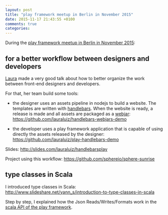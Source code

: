 ```yaml
---
layout: post
title: "play framework meetup in Berlin in November 2015"
date: 2015-11-17 21:43:55 +0100
comments: true
categories: 
---
```


During the [play framework meetup in Berlin in November 2015](http://www.meetup.com/Play-Berlin-Brandenburg/events/226561633/):

## for a better workflow between designers and developers

[Laura](https://twitter.com/lluizesc) made a very good talk about how to better organize the work between front-end designers and developers.

For that, her team build some tools:

- the designer uses an assets pipeline in nodejs to build a website. The templates are written with [handlebars](http://handlebarsjs.com/). When the website is ready, a release is made and all assets are packaged as a [webjar](http://www.webjars.org/): https://github.com/lauraluiz/handlebars-webjars-demo

- the developer uses a play framework application that is capable of using directly the assets released by the designer: https://github.com/lauraluiz/play-handlebars-demo

Slides: http://slides.com/lauraluiz/handlebarsplay

Project using this workflow: https://github.com/sphereio/sphere-sunrise


## type classes in Scala


I introduced type classes in Scala: http://www.slideshare.net/yann_s/introduction-to-type-classes-in-scala

Step by step, I explained how the Json Reads/Writes/Formats work in the [scala API of the play framework](https://www.playframework.com/documentation/2.4.x/ScalaJson).

